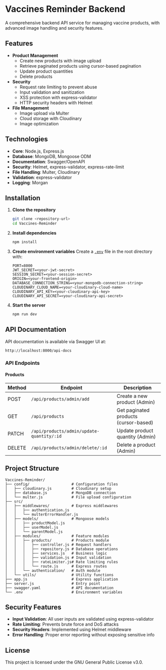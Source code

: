 # Vaccines Reminder Backend

A comprehensive backend API service for managing vaccine products, with advanced image handling and security features.

## Features

- **Product Management**
  - Create new products with image upload
  - Retrieve paginated products using cursor-based pagination
  - Update product quantities
  - Delete products
- **Security**
  - Request rate limiting to prevent abuse
  - Input validation and sanitization
  - XSS protection with express-validator
  - HTTP security headers with Helmet
- **File Management**
  - Image upload via Multer
  - Cloud storage with Cloudinary
  - Image optimization

## Technologies

- **Core**: Node.js, Express.js
- **Database**: MongoDB, Mongoose ODM
- **Documentation**: Swagger/OpenAPI
- **Security**: Helmet, express-validator, express-rate-limit
- **File Handling**: Multer, Cloudinary
- **Validation**: express-validator
- **Logging**: Morgan

## Installation

1. **Clone the repository**

   ```bash
   git clone <repository-url>
   cd Vaccines-Reminder
   ```

2. **Install dependencies**

   ```bash
   npm install
   ```

3. **Create environment variables**
   Create a [`.env`](.env) file in the root directory with:

   ```
   PORT=8000
   JWT_SECRET=<your-jwt-secret>
   SESSION_SECRET=<your-session-secret>
   ORIGIN=<your-frontend-origin>
   DATABASE_CONNECTION_STRING=<your-mongodb-connection-string>
   CLOUDINARY_CLOUD_NAME=<your-cloudinary-cloud-name>
   CLOUDINARY_API_KEY=<your-cloudinary-api-key>
   CLOUDINARY_API_SECRET=<your-cloudinary-api-secret>
   ```

4. **Start the server**
   ```bash
   npm run dev
   ```

## API Documentation

API documentation is available via Swagger UI at:

```
http://localhost:8000/api-docs
```

### API Endpoints

#### Products

| Method | Endpoint                                  | Description                           |
| ------ | ----------------------------------------- | ------------------------------------- |
| POST   | `/api/products/admin/add`                 | Create a new product (Admin)          |
| GET    | `/api/products`                           | Get paginated products (cursor-based) |
| PATCH  | `/api/products/admin/update-quantity/:id` | Update product quantity (Admin)       |
| DELETE | `/api/products/admin/delete/:id`          | Delete a product (Admin)              |

## Project Structure

```
Vaccines-Reminder/
├── config/                   # Configuration files
│   ├── cloudinary.js         # Cloudinary setup
│   ├── database.js           # MongoDB connection
│   └── multer.js             # File upload configuration
├── src/
│   ├── middlewares/          # Express middlewares
│   │   ├── authentication.js
│   │   └── multerErrorHandler.js
│   ├── models/               # Mongoose models
│   │   ├── productModel.js
│   │   ├── userModel.js
│   │   └── parentModel.js
│   ├── modules/              # Feature modules
│   │   ├── products/         # Products module
│   │   │   ├── controller.js # Request handlers
│   │   │   ├── repository.js # Database operations
│   │   │   ├── services.js   # Business logic
│   │   │   ├── validation.js # Input validation
│   │   │   ├── rateLimiter.js# Rate limiting rules
│   │   │   └── route.js      # Express routes
│   │   └── authentication/   # Auth module
│   └── utils/                # Utility functions
├── app.js                    # Express application
├── server.js                 # Entry point
├── swagger.yaml              # API documentation
└── .env                      # Environment variables
```

## Security Features

- **Input Validation**: All user inputs are validated using express-validator
- **Rate Limiting**: Prevents brute force and DoS attacks
- **Security Headers**: Implemented using Helmet middleware
- **Error Handling**: Proper error reporting without exposing sensitive info

## License

This project is licensed under the GNU General Public License v3.0.
